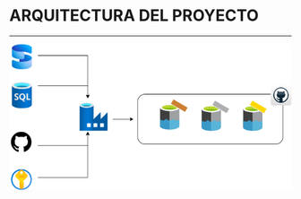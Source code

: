 # ARQUITECTURA DEL PROYECTO
---
<p align="center">
  <img src="../image/arquitecturadraw.png" alt="Diagrama de Arquitectura">
</p>
